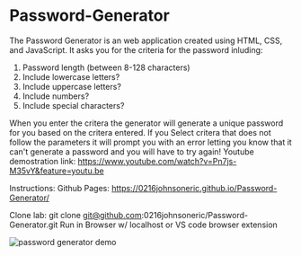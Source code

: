# Password-Generator
The Password Generator is an web application created using HTML, CSS, and JavaScript. It asks you for the criteria for the password inluding:
1) Password length (between 8-128 characters)
2) Include lowercase letters?
3) Include uppercase letters? 
4) Include numbers?
5) Include special characters?

When you enter the critera the generator will generate a unique password for you based on the critera entered. If you Select critera that does not follow the parameters it will prompt you with an error letting you know that it can't generate a password and you will have to try again!
Youtube demostration link: https://www.youtube.com/watch?v=Pn7js-M35vY&feature=youtu.be

Instructions: 
Github Pages: https://0216johnsoneric.github.io/Password-Generator/

Clone lab: git clone git@github.com:0216johnsoneric/Password-Generator.git
Run in Browser w/ localhost or VS code browser extension

![password generator demo](./Assets/03-javascript-homework-demo.png)
